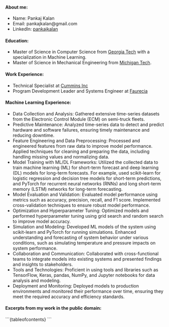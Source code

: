 <h4>About me:</h4>
<ul>
<li>Name: Pankaj Kalan
<li>Email: pankajkalan@gmail.com
<li>LinkedIn: <a href="https://www.linkedin.com/in/pankajkalan/">pankajkalan</a>
</ul>


<h4>Education:</h4>
<ul>
<li>Master of Science in Computer Science from <a href="https://www.cc.gatech.edu/news/graduate-computer-science-programs-climb-latest-national-rankings">Georgia Tech</a></b> with a specialization in Machine Learning.
<li>Master of Science in Mechanical Engineering from <a href="https://www.mtu.edu/">Michigan Tech</a>.
</ul>

<h4>Work Experience:</h4>
<ul>
<li>Technical Specialist at <a href="https://www.cummins.com/">Cummins Inc</a>
<li>Program Development Leader and Systems Engineer at <a href="https://www.faurecia.com/en">Faurecia</a>
</ul>

<h4>Machine Learning Experience:</h4>
<ul>
<li>Data Collection and Analysis: Gathered extensive time-series datasets from the Electronic Control Module (ECM) on semi-truck fleets.
<li>Predictive Maintenance: Analyzed time-series data to detect and predict hardware and software failures, ensuring timely maintenance and reducing downtime.
<li>Feature Engineering and Data Preprocessing: Processed and engineered features from raw data to improve model performance. Applied techniques for cleaning and preparing the data, including handling missing values and normalizing data.
<li>Model Training with ML/DL Frameworks: Utilized the collected data to train machine learning (ML) for short-term forecast and deep learning (DL) models for long-term forecasts. For example, used scikit-learn for logistic regression and decision tree models for short-term predictions, and PyTorch for recurrent neural networks (RNNs) and long short-term memory (LSTM) networks for long-term forecasting.
<li>Model Evaluation and Validation: Evaluated model performance using metrics such as accuracy, precision, recall, and F1 score. Implemented cross-validation techniques to ensure robust model performance.
<li>Optimization and Hyperparameter Tuning: Optimized models and performed hyperparameter tuning using grid search and random search to improve model accuracy.
<li>Simulation and Modeling: Developed ML models of the system using scikit-learn and PyTorch for running simulations. Enhanced understanding and forecasting of system behavior under various conditions, such as simulating temperature and pressure impacts on system performance.
<li>Collaboration and Communication: Collaborated with cross-functional teams to integrate models into existing systems and presented findings and insights to stakeholders.
<li>Tools and Technologies: Proficient in using tools and libraries such as TensorFlow, Keras, pandas, NumPy, and Jupyter notebooks for data analysis and modeling.
<li>Deployment and Monitoring: Deployed models to production environments and monitored their performance over time, ensuring they meet the required accuracy and efficiency standards.
</ul>

<h4>Excerpts from my work in the public domain:</h4>
```{tableofcontents}
```

<!--
Copy paste this in terminal for quick website update:
poetry run jupyter-book build myfirstbook &&  git add -A && git commit -m "publish" && git push && poetry run ghp-import -n -p -f myfirstbook/_build/html

Reference: https://medium.com/@dr.junghoonson/simplest-way-to-publish-your-jupyter-notebooks-on-the-open-web-using-jupyter-book-and-github-pages-eea144031d6f
-->
